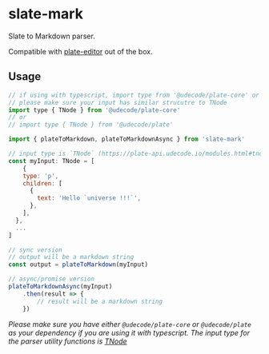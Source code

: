 # slate-mark

Slate to Markdown parser. 

Compatible with [plate-editor](https://github.com/udecode/plate/) out of the box. 

## Usage

```javascript
// if using with typescript, import type from '@udecode/plate-core' or `@udecode/plate`
// please make sure your input has similar strucutre to TNode
import type { TNode } from '@udecode/plate-core'
// or 
// import type { TNode } from '@udecode/plate'

import { plateToMarkdown, plateToMarkdownAsync } from 'slate-mark'

// input type is `TNode` (https://plate-api.udecode.io/modules.html#tnode)
const myInput: TNode = [
    {
    type: 'p',
    children: [
      {
        text: 'Hello `universe !!!`',
      },
    ],
  },
  ...
]

// sync version
// output will be a markdown string
const output = plateToMarkdown(myInput)

// async/promise version
plateToMarkdownAsync(myInput)
    .then(result => {
        // result will be a markdown string
    })
```

*Please make sure you have either `@udecode/plate-core` or `@udecode/plate` as your dependency if you are using it with typescript. The input type for the parser utility functions is [TNode](https://plate-api.udecode.io/modules.html#tnode)*